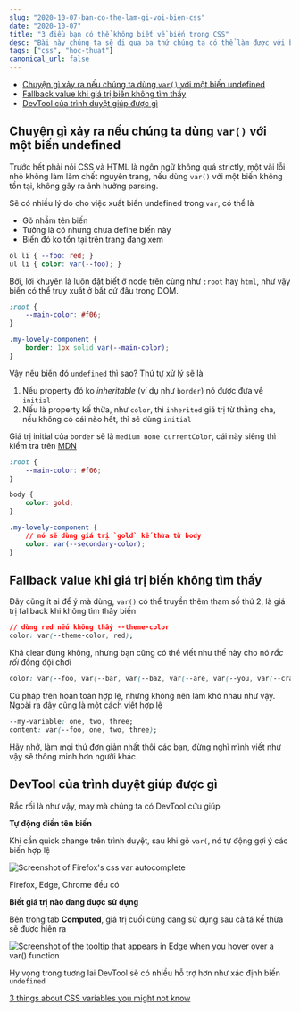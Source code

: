 ```yaml
---
slug: "2020-10-07-ban-co-the-lam-gi-voi-bien-css"
date: "2020-10-07"
title: "3 điều bạn có thể không biết về biến trong CSS"
desc: "Bài này chúng ta sẽ đi qua ba thứ chúng ta có thể làm được với biến trong css, có thể bạn chưa biết"
tags: ["css", "hoc-thuat"]
canonical_url: false
---
```


<!-- TOC -->

- [Chuyện gì xảy ra nếu chúng ta dùng `var()` với một biến undefined](#chuyện-gì-xảy-ra-nếu-chúng-ta-dùng-var-với-một-biến-undefined)
- [Fallback value khi giá trị biến không tìm thấy](#fallback-value-khi-giá-trị-biến-không-tìm-thấy)
- [DevTool của trình duyệt giúp được gì](#devtool-của-trình-duyệt-giúp-được-gì)

<!-- /TOC -->

## Chuyện gì xảy ra nếu chúng ta dùng `var()` với một biến undefined

Trước hết phải nói CSS và HTML là ngôn ngữ không quá strictly, một vài lỗi nhỏ không làm làm chết nguyên trang, nếu dùng `var()` với một biến không tồn tại, không gây ra ảnh hưởng parsing.

Sẽ có nhiều lý do cho việc xuất biến undefined trong `var`, có thể là

- Gõ nhầm tên biến
- Tưởng là có nhưng chưa define biến này
- Biến đó ko tồn tại trên trang đang xem

```css
ol li { --foo: red; }
ul li { color: var(--foo); }
```

Bởi, lời khuyên là luôn đặt biết ở node trên cùng như `:root` hay `html`, như vậy biến có thể truy xuất ở bất cứ đâu trong DOM.

```css
:root {
    --main-color: #f06;
}

.my-lovely-component {
    border: 1px solid var(--main-color);
}
```

Vậy nếu biến đó `undefined` thì sao? Thứ tự xử lý sẽ là

1. Nếu property đó ko *inheritable* (ví dụ như `border`) nó được đưa về `initial`
2. Nếu là property kế thừa, như `color`, thì `inherited` giá trị từ thằng cha, nếu không có cái nào hết, thì sẽ dùng `initial`

Giá trị initial của `border` sẽ là `medium none currentColor`, cái này siêng thì kiểm tra trên [MDN](https://developer.mozilla.org/en-US/docs/Web/CSS/border#Formal_definition)

```css
:root {
    --main-color: #f06;
}

body {
    color: gold;
}

.my-lovely-component {
    // nó sẽ dùng giá trị `gold` kế thừa từ body
    color: var(--secondary-color);
}
```

## Fallback value khi giá trị biến không tìm thấy

Đây cũng ít ai để ý mà dùng, `var()` có thể truyền thêm tham số thứ 2, là giá trị fallback khi không tìm thấy biến

```css
// dùng red nếu không thấy --theme-color
color: var(--theme-color, red);
```

Khá clear đúng không, nhưng bạn cũng có thể viết như thế này cho nó *rắc rối* đồng đội chơi

```css
color: var(--foo, var(--bar, var(--baz, var(--are, var(--you, var(--crazy)))));
```

Cú pháp trên hoàn toàn hợp lệ, nhưng không nên làm khó nhau như vậy. Ngoài ra đây cũng là một cách viết hợp lệ 

```css
--my-variable: one, two, three;
content: var(--foo, one, two, three);
```

Hãy nhớ, làm mọi thứ đơn giản nhất thôi các bạn, đừng nghĩ mình viết như vậy sẽ thông minh hơn người khác.

## DevTool của trình duyệt giúp được gì

Rắc rối là như vậy, may mà chúng ta có DevTool cứu giúp

**Tự động điền tên biến**

Khi cần quick change trên trình duyệt, sau khi gõ `var(`, nó tự động gợi ý các biến hợp lệ

![Screenshot of Firefox's css var autocomplete](https://patrickbrosset.com/assets/firefox-css-var-autocomplete.png)

Firefox, Edge, Chrome đều có

**Biết giá trị nào đang được sử dụng**

Bên trong tab **Computed**, giá trị cuối cùng đang sử dụng sau cả tá kế thừa sẽ được hiện ra

![Screenshot of the tooltip that appears in Edge when you hover over a var() function](https://patrickbrosset.com/assets/edge-computed-css-var.png)

Hy vọng trong tương lai DevTool sẽ có nhiều hỗ trợ hơn như xác định biến `undefined`

[3 things about CSS variables you might not know](https://patrickbrosset.com/articles/2020-09-21-3-things-about-css-variables-you-might-not-know/)

